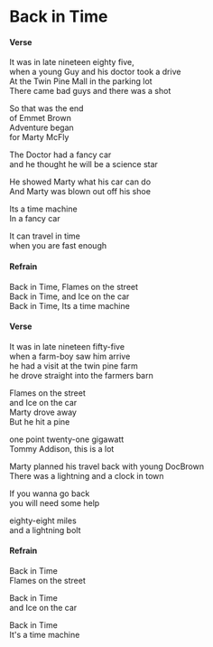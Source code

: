 # Back in Time

#### Verse

It was in late nineteen eighty five,  
when a young Guy and his doctor took a drive  
At the Twin Pine Mall in the parking lot  
There came bad guys and there was a shot

So that was the end  
of Emmet Brown  
Adventure began  
for Marty McFly

The Doctor had a fancy car  
and he thought he will be a science star

He showed Marty what his car can do  
And Marty was blown out off his shoe

Its a time machine  
In a fancy car

It can travel in time  
when you are fast enough

#### Refrain

Back in Time, Flames on the street  
Back in Time, and Ice on the car  
Back in Time, Its a time machine

#### Verse

It was in late nineteen fifty-five  
when a farm-boy saw him arrive  
he had a visit at the twin pine farm  
he drove straight into the farmers barn

Flames on the street  
and Ice on the car  
Marty drove away  
But he hit a pine

one point twenty-one gigawatt  
Tommy Addison, this is a lot

Marty planned his travel back with young DocBrown  
There was a lightning and a clock in town  

If you wanna go back  
you will need some help

eighty-eight miles  
and a lightning bolt

#### Refrain

Back in Time  
Flames on the street

Back in Time  
and Ice on the car

Back in Time  
It's a time machine
